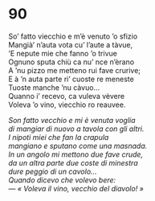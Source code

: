 # 90

So’ fatto viecchio e m’è venuto ’o sfizio  
Mangià’ n’auta vota cu’ l’aute a tàvue,  
’E nepute mie che fanno ’o trivue  
Ognuno sputa chiù ca nu’ nce n’èrano  
A ’nu pizzo me metteno rui fave crurive;  
E à ’n auta parte ri’ cuoste re meneste  
Tuoste manche ’nu càvuo...  
Quanno i’ recevo, ca vuleva vèvere  
Voleva ’o vino, viecchio ro reauvee.

*Son fatto vecchio e mi è venuta voglia  
di mangiar di nuovo a tavola con gli altri.  
I nipoti miei che fan la crapula  
mangiano e sputano come una masnada.  
In un angolo mi mettono due fave crude,  
da un altra parte due coste di minestra  
dure peggio di un cavolo...  
Quando dicevo che volevo bere:  
— « Voleva il vino, vecchio del diavolo! »*


